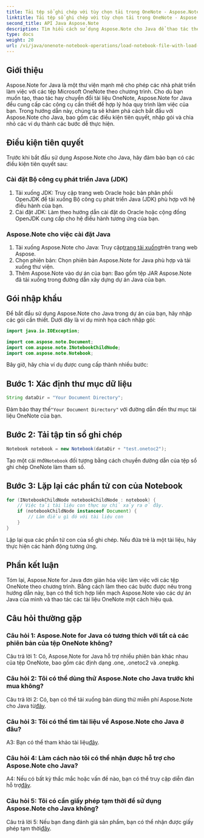 ```yaml
---
title: Tải tệp sổ ghi chép với tùy chọn tải trong OneNote - Aspose.Note
linktitle: Tải tệp sổ ghi chép với tùy chọn tải trong OneNote - Aspose.Note
second_title: API Java Aspose.Note
description: Tìm hiểu cách sử dụng Aspose.Note cho Java để thao tác theo chương trình với các tệp OneNote. Hãy bắt đầu với hướng dẫn toàn diện của chúng tôi ngay bây giờ.
type: docs
weight: 20
url: /vi/java/onenote-notebook-operations/load-notebook-file-with-load-options/
---
```

## Giới thiệu

Aspose.Note for Java là một thư viện mạnh mẽ cho phép các nhà phát triển làm việc với các tệp Microsoft OneNote theo chương trình. Cho dù bạn muốn tạo, thao tác hay chuyển đổi tài liệu OneNote, Aspose.Note for Java đều cung cấp các công cụ cần thiết để hợp lý hóa quy trình làm việc của bạn. Trong hướng dẫn này, chúng ta sẽ khám phá cách bắt đầu với Aspose.Note cho Java, bao gồm các điều kiện tiên quyết, nhập gói và chia nhỏ các ví dụ thành các bước dễ thực hiện.

## Điều kiện tiên quyết

Trước khi bắt đầu sử dụng Aspose.Note cho Java, hãy đảm bảo bạn có các điều kiện tiên quyết sau:

### Cài đặt Bộ công cụ phát triển Java (JDK)

1. Tải xuống JDK: Truy cập trang web Oracle hoặc bản phân phối OpenJDK để tải xuống Bộ công cụ phát triển Java (JDK) phù hợp với hệ điều hành của bạn.
2. Cài đặt JDK: Làm theo hướng dẫn cài đặt do Oracle hoặc cộng đồng OpenJDK cung cấp cho hệ điều hành tương ứng của bạn.

### Aspose.Note cho việc cài đặt Java

1.  Tải xuống Aspose.Note cho Java: Truy cập[trang tải xuống](https://releases.aspose.com/note/java/)trên trang web Aspose.
2. Chọn phiên bản: Chọn phiên bản Aspose.Note for Java phù hợp và tải xuống thư viện.
3. Thêm Aspose.Note vào dự án của bạn: Bao gồm tệp JAR Aspose.Note đã tải xuống trong đường dẫn xây dựng dự án Java của bạn.

## Gói nhập khẩu

Để bắt đầu sử dụng Aspose.Note cho Java trong dự án của bạn, hãy nhập các gói cần thiết. Dưới đây là ví dụ minh họa cách nhập gói:

```java
import java.io.IOException;

import com.aspose.note.Document;
import com.aspose.note.INotebookChildNode;
import com.aspose.note.Notebook;
```

Bây giờ, hãy chia ví dụ được cung cấp thành nhiều bước:

## Bước 1: Xác định thư mục dữ liệu

```java
String dataDir = "Your Document Directory";
```

 Đảm bảo thay thế`"Your Document Directory"` với đường dẫn đến thư mục tài liệu OneNote của bạn.

## Bước 2: Tải tập tin sổ ghi chép

```java
Notebook notebook = new Notebook(dataDir + "test.onetoc2");
```

 Tạo một cái mới`Notebook` đối tượng bằng cách chuyển đường dẫn của tệp sổ ghi chép OneNote làm tham số.

## Bước 3: Lặp lại các phần tử con của Notebook

```java
for (INotebookChildNode notebookChildNode : notebook) {
    // Việc tải tài liệu con thực sự chỉ xảy ra ở đây.
    if (notebookChildNode instanceof Document) {
        // Làm điều gì đó với tài liệu con
    }
}
```

Lặp lại qua các phần tử con của sổ ghi chép. Nếu đứa trẻ là một tài liệu, hãy thực hiện các hành động tương ứng.

## Phần kết luận

Tóm lại, Aspose.Note for Java đơn giản hóa việc làm việc với các tệp OneNote theo chương trình. Bằng cách làm theo các bước được nêu trong hướng dẫn này, bạn có thể tích hợp liền mạch Aspose.Note vào các dự án Java của mình và thao tác các tài liệu OneNote một cách hiệu quả.

## Câu hỏi thường gặp

### Câu hỏi 1: Aspose.Note for Java có tương thích với tất cả các phiên bản của tệp OneNote không?

Câu trả lời 1: Có, Aspose.Note for Java hỗ trợ nhiều phiên bản khác nhau của tệp OneNote, bao gồm các định dạng .one, .onetoc2 và .onepkg.

### Câu hỏi 2: Tôi có thể dùng thử Aspose.Note cho Java trước khi mua không?

 Câu trả lời 2: Có, bạn có thể tải xuống bản dùng thử miễn phí Aspose.Note cho Java từ[đây](https://releases.aspose.com/).

### Câu hỏi 3: Tôi có thể tìm tài liệu về Aspose.Note cho Java ở đâu?

 A3: Bạn có thể tham khảo tài liệu[đây](https://reference.aspose.com/note/java/).

### Câu hỏi 4: Làm cách nào tôi có thể nhận được hỗ trợ cho Aspose.Note cho Java?

 A4: Nếu có bất kỳ thắc mắc hoặc vấn đề nào, bạn có thể truy cập diễn đàn hỗ trợ[đây](https://forum.aspose.com/c/note/28).

### Câu hỏi 5: Tôi có cần giấy phép tạm thời để sử dụng Aspose.Note cho Java không?

 Câu trả lời 5: Nếu bạn đang đánh giá sản phẩm, bạn có thể nhận được giấy phép tạm thời[đây](https://purchase.aspose.com/temporary-license/).